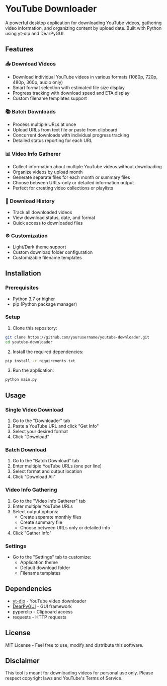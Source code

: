 # YouTube Downloader

A powerful desktop application for downloading YouTube videos, gathering video information, and organizing content by upload date. Built with Python using yt-dlp and DearPyGUI.


## Features

### 📥 Download Videos
- Download individual YouTube videos in various formats (1080p, 720p, 480p, 360p, audio only)
- Smart format selection with estimated file size display
- Progress tracking with download speed and ETA display
- Custom filename templates support

### 📚 Batch Downloads
- Process multiple URLs at once
- Upload URLs from text file or paste from clipboard
- Concurrent downloads with individual progress tracking
- Detailed status reporting for each URL

### 📊 Video Info Gatherer
- Collect information about multiple YouTube videos without downloading
- Organize videos by upload month
- Generate separate files for each month or summary files
- Choose between URLs-only or detailed information output
- Perfect for creating video collections or playlists

### 📂 Download History
- Track all downloaded videos
- View download status, date, and format
- Quick access to downloaded files

### ⚙️ Customization
- Light/Dark theme support
- Custom download folder configuration
- Customizable filename templates

## Installation

### Prerequisites
- Python 3.7 or higher
- pip (Python package manager)

### Setup

1. Clone this repository:
```bash
git clone https://github.com/yourusername/youtube-downloader.git
cd youtube-downloader
```

2. Install the required dependencies:
```bash
pip install -r requirements.txt
```

3. Run the application:
```bash
python main.py
```

## Usage

### Single Video Download
1. Go to the "Downloader" tab
2. Paste a YouTube URL and click "Get Info"
3. Select your desired format
4. Click "Download"

### Batch Download
1. Go to the "Batch Download" tab
2. Enter multiple YouTube URLs (one per line)
3. Select format and output location
4. Click "Download All"

### Video Info Gathering
1. Go to the "Video Info Gatherer" tab
2. Enter multiple YouTube URLs
3. Select output options:
   - Create separate monthly files
   - Create summary file
   - Choose between URLs only or detailed info
4. Click "Gather Info"

### Settings
- Go to the "Settings" tab to customize:
  - Application theme
  - Default download folder
  - Filename templates

## Dependencies

- [yt-dlp](https://github.com/yt-dlp/yt-dlp) - YouTube video downloader
- [DearPyGUI](https://github.com/hoffstadt/DearPyGui) - GUI framework
- pyperclip - Clipboard access
- requests - HTTP requests

## License

MIT License - Feel free to use, modify and distribute this software.

## Disclaimer

This tool is meant for downloading videos for personal use only. Please respect copyright laws and YouTube's Terms of Service.
